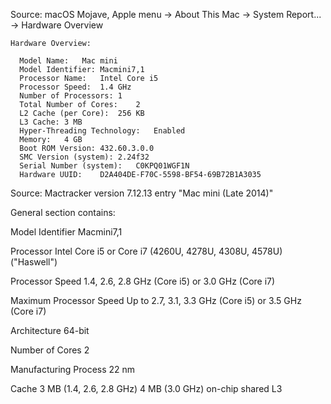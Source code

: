 Source: macOS Mojave, Apple menu -> About This Mac -> System Report... -> Hardware Overview

```
Hardware Overview:

  Model Name:	Mac mini
  Model Identifier:	Macmini7,1
  Processor Name:	Intel Core i5
  Processor Speed:	1.4 GHz
  Number of Processors:	1
  Total Number of Cores:	2
  L2 Cache (per Core):	256 KB
  L3 Cache:	3 MB
  Hyper-Threading Technology:	Enabled
  Memory:	4 GB
  Boot ROM Version:	432.60.3.0.0
  SMC Version (system):	2.24f32
  Serial Number (system):	C0KPQ01WGF1N
  Hardware UUID:	D2A404DE-F70C-5598-BF54-69B72B1A3035
```

Source: Mactracker version 7.12.13 entry "Mac mini (Late 2014)"

General section contains:

Model Identifier Macmini7,1

Processor Intel Core i5 or Core i7 (4260U, 4278U, 4308U, 4578U) ("Haswell")

Processor Speed 1.4, 2.6, 2.8 GHz (Core i5) or 3.0 GHz (Core i7)

Maximum Processor Speed Up to 2.7, 3.1, 3.3 GHz (Core i5) or 3.5 GHz (Core i7)

Architecture 64-bit

Number of Cores 2

Manufacturing Process 22 nm

Cache
3 MB (1.4, 2.6, 2.8 GHz) 4 MB (3.0 GHz) on-chip shared L3
